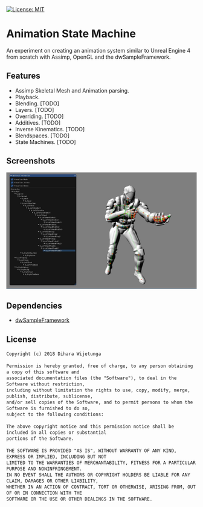 [![License: MIT](https://img.shields.io/packagist/l/doctrine/orm.svg)](https://opensource.org/licenses/MIT)

# Animation State Machine
An experiment on creating an animation system similar to Unreal Engine 4 from scratch with Assimp, OpenGL and the dwSampleFramework.

## Features
* Assimp Skeletal Mesh and Animation parsing.
* Playback.
* Blending. [TODO]
* Layers. [TODO]
* Overriding. [TODO]
* Additives. [TODO]
* Inverse Kinematics. [TODO]
* Blendspaces. [TODO]
* State Machines. [TODO]

## Screenshots

![ASM](data/anim.jpg)

## Dependencies
* [dwSampleFramework](https://github.com/diharaw/dwSampleFramework) 

## License
```
Copyright (c) 2018 Dihara Wijetunga

Permission is hereby granted, free of charge, to any person obtaining a copy of this software and 
associated documentation files (the "Software"), to deal in the Software without restriction, 
including without limitation the rights to use, copy, modify, merge, publish, distribute, sublicense,
and/or sell copies of the Software, and to permit persons to whom the Software is furnished to do so, 
subject to the following conditions:

The above copyright notice and this permission notice shall be included in all copies or substantial
portions of the Software.

THE SOFTWARE IS PROVIDED "AS IS", WITHOUT WARRANTY OF ANY KIND, EXPRESS OR IMPLIED, INCLUDING BUT NOT 
LIMITED TO THE WARRANTIES OF MERCHANTABILITY, FITNESS FOR A PARTICULAR PURPOSE AND NONINFRINGEMENT. 
IN NO EVENT SHALL THE AUTHORS OR COPYRIGHT HOLDERS BE LIABLE FOR ANY CLAIM, DAMAGES OR OTHER LIABILITY,
WHETHER IN AN ACTION OF CONTRACT, TORT OR OTHERWISE, ARISING FROM, OUT OF OR IN CONNECTION WITH THE 
SOFTWARE OR THE USE OR OTHER DEALINGS IN THE SOFTWARE.
```